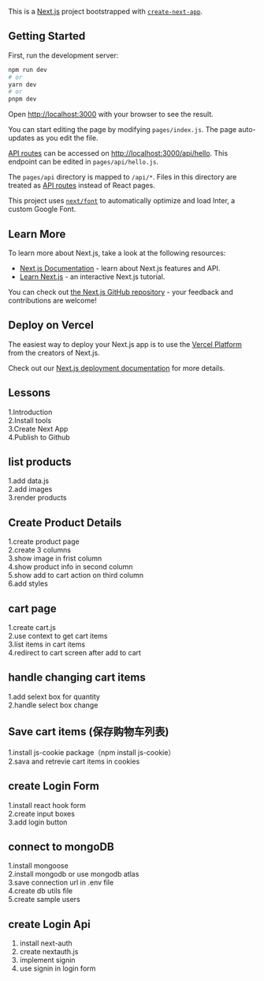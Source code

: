 This is a [Next.js](https://nextjs.org/) project bootstrapped with [`create-next-app`](https://github.com/vercel/next.js/tree/canary/packages/create-next-app).

## Getting Started

First, run the development server:

```bash
npm run dev
# or
yarn dev
# or
pnpm dev
```

Open [http://localhost:3000](http://localhost:3000) with your browser to see the result.

You can start editing the page by modifying `pages/index.js`. The page auto-updates as you edit the file.

[API routes](https://nextjs.org/docs/api-routes/introduction) can be accessed on [http://localhost:3000/api/hello](http://localhost:3000/api/hello). This endpoint can be edited in `pages/api/hello.js`.

The `pages/api` directory is mapped to `/api/*`. Files in this directory are treated as [API routes](https://nextjs.org/docs/api-routes/introduction) instead of React pages.

This project uses [`next/font`](https://nextjs.org/docs/basic-features/font-optimization) to automatically optimize and load Inter, a custom Google Font.

## Learn More

To learn more about Next.js, take a look at the following resources:

- [Next.js Documentation](https://nextjs.org/docs) - learn about Next.js features and API.
- [Learn Next.js](https://nextjs.org/learn) - an interactive Next.js tutorial.

You can check out [the Next.js GitHub repository](https://github.com/vercel/next.js/) - your feedback and contributions are welcome!

## Deploy on Vercel

The easiest way to deploy your Next.js app is to use the [Vercel Platform](https://vercel.com/new?utm_medium=default-template&filter=next.js&utm_source=create-next-app&utm_campaign=create-next-app-readme) from the creators of Next.js.

Check out our [Next.js deployment documentation](https://nextjs.org/docs/deployment) for more details.

## Lessons
1.Introduction
<br>
2.Install tools
<br>
3.Create Next App
<br>
4.Publish to Github

## list products
1.add data.js
<br>
2.add images
<br>
3.render products

## Create Product Details
1.create product page
<br>
2.create 3 columns
<br>
3.show image in frist column
<br>
4.show product info in second column
<br>
5.show add to cart action on third column
<br>
6.add styles

## cart page
1.create cart.js
<br>
2.use context to get cart items
<br>
3.list items in cart items
<br>
4.redirect to cart screen after add to cart

## handle changing cart items
1.add selext box for quantity
<br>
2.handle select box change

## Save cart items (保存购物车列表)
1.install js-cookie package（npm install js-cookie）
<br>
2.sava and retrevie cart items in cookies

## create Login Form
1.install react hook form
<br>
2.create input boxes
<br>
3.add login button
<br>

## connect to mongoDB
1.install mongoose
<br>
2.install mongodb or use mongodb atlas
<br>
3.save connection url in .env file
<br>
4.create db utils file
<br>
5.create sample users


## create Login Api
1. install next-auth
2. create nextauth.js
3. implement signin
4. use signin in login form

